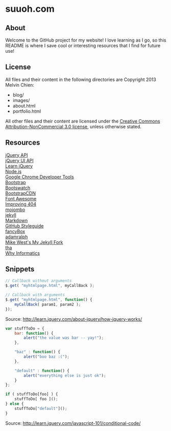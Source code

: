 suuoh.com
=========

About
-----
Welcome to the GitHub project for my website! I love learning as I go, so this README is where I save cool or interesting resources that I find for future use!

License
-------

All files and their content in the following directories are Copyright 2013 Melvin Chien:
* blog/
* images/
* about.html
* portfolio.html

All other files and their content are licensed under the [Creative Commons Attribution-NonCommercial 3.0 license](http://creativecommons.org/licenses/by-nc/3.0/), unless otherwise stated.

Resources
---------
[jQuery API](http://api.jquery.com)  
[jQuery UI API](http://api.jqueryui.com/category/all/)  
[Learn jQuery](http://learn.jquery.com)  
[Node.js](http://nodejs.org)  
[Google Chrome Developer Tools](http://developers.google.com/chrome-developer-tools/)  
[Bootstrap](http://twitter.github.com/bootstrap/)  
[Bootswatch](http://bootswatch.com/)  
[BootstrapCDN](http://www.bootstrapcdn.com/)  
[Font Awesome](http://fortawesome.github.com/Font-Awesome/)  
[Improving 404](http://webdesign.tutsplus.com/articles/user-experience-articles/improving-404-page-design/)  
[mojombo](http://github.com/mojombo/mojombo.github.com)  
[jekyll](http://github.com/mojombo/jekyll)  
[Markdown](http://daringfireball.net/projects/markdown/)  
[GitHub Styleguide](http://github.com/styleguide)  
[fancyBox](http://fancyapps.com/fancybox/)  
[adamralph](http://github.com/adamralph/adamralph.github.com)  
[Mike West's My Jekyll Fork](http://mikewest.org/2009/11/my-jekyll-fork)  
[tha](http://tha.jp/)  
[Why Informatics](http://www.soic.indiana.edu/prospective/_doc/why-info-groth.pdf)  

Snippets
--------

````Javascript
// Callback without arguments
$.get( "myhtmlpage.html", myCallBack );

// Callback with arguments
$.get( "myhtmlpage.html", function() {
    myCallBack( param1, param2 );
});
````
Source: <http://learn.jquery.com/about-jquery/how-jquery-works/>  

````Javascript
var stuffToDo = {
    bar: function() {
        alert("the value was bar -- yay!");
    },

    "baz" : function() {
        alert("boo baz :(");
    },

    "default" : function() {
        alert("everything else is just ok");
    }
};

if ( stuffToDo[foo] ) {
    stuffToDo[ foo ]();
} else {
    stuffToDo["default"]();
}
````
Source: <http://learn.jquery.com/javascript-101/conditional-code/>  
